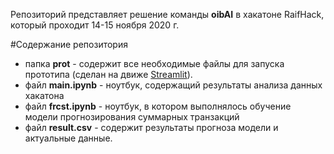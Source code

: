 Репозиторий представляет решение команды **oibAI** в хакатоне RaifHack, который проходит 14-15 ноября 2020 г.

#Содержание репозитория

* папка **prot** - содержит все необходимые файлы для запуска прототипа (сделан на движе [Streamlit](https://www.streamlit.io/)).
* файл **main.ipynb** - ноутбук, содержащий результаты анализа данных хакатона
* файл **frcst.ipynb** - ноутбук, в котором выполнялось обучение модели прогнозирования суммарных транзакций
* файл **result.csv** - содержит результаты прогноза модели и актуальные данные.
